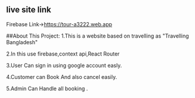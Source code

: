 ## live site link
Firebase Link->https://tour-a3222.web.app

##About This Project:
1.This is a website based on travelling as "Travelling Bangladesh"

2.In this use firebase,context api,React Router

3.User Can sign in using google account easly.

4.Customer can Book And also cancel easily.

5.Admin  Can Handle all booking .
